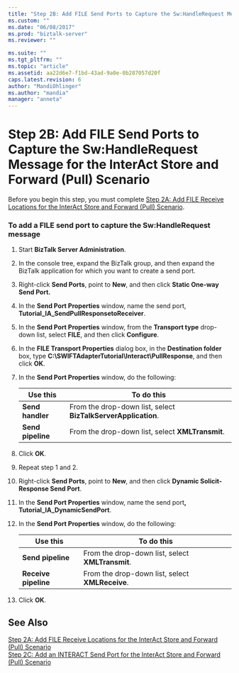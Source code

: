 ```yaml
---
title: "Step 2B: Add FILE Send Ports to Capture the Sw:HandleRequest Message for the InterAct Store and Forward (Pull) Scenario | Microsoft Docs"
ms.custom: ""
ms.date: "06/08/2017"
ms.prod: "biztalk-server"
ms.reviewer: ""

ms.suite: ""
ms.tgt_pltfrm: ""
ms.topic: "article"
ms.assetid: aa22d6e7-f1bd-43ad-9a0e-0b287057d20f
caps.latest.revision: 6
author: "MandiOhlinger"
ms.author: "mandia"
manager: "anneta"
---
```

# Step 2B: Add FILE Send Ports to Capture the Sw:HandleRequest Message for the InterAct Store and Forward (Pull) Scenario
Before you begin this step, you must complete [Step 2A: Add FILE Receive Locations for the InterAct Store and Forward (Pull) Scenario](../../adapters-and-accelerators/fileact-interact/step-2a-add-file-receive-locations-for-interact-store-and-forward-scenario.md).  

### To add a FILE send port to capture the Sw:HandleRequest message  

1. Start **BizTalk Server Administration**.  

2. In the console tree, expand the BizTalk group, and then expand the BizTalk application for which you want to create a send port.  

3. Right-click **Send Ports**, point to **New**, and then click **Static One-way Send Port.**  

4. In the **Send Port Properties** window, name the send port, **Tutorial_IA_SendPullResponsetoReceiver**.  

5. In the **Send Port Properties** window, from the **Transport type** drop-down list, select **FILE**, and then click **Configure**.  

6. In the **FILE Transport Properties** dialog box, in the **Destination folder** box, type **C:\SWIFTAdapterTutorial\Interact\PullResponse**, and then click **OK**.  

7. In the **Send Port Properties** window, do the following:  


   |   <strong>Use this</strong>    |                        <strong>To do this</strong>                         |
   |--------------------------------|----------------------------------------------------------------------------|
   | <strong>Send handler</strong>  | From the drop-down list, select <strong>BizTalkServerApplication</strong>. |
   | <strong>Send pipeline</strong> |       From the drop-down list, select <strong>XMLTransmit</strong>.        |


8. Click **OK**.  

9. Repeat step 1 and 2.  

10. Right-click **Send Ports**, point to **New**, and then click **Dynamic Solicit-Response Send Port**.  

11. In the <strong>Send Port Properties</strong> window, name the send port<strong>, Tutorial_IA_DynamicSendPort</strong>.  

12. In the **Send Port Properties** window, do the following:  


    |     <strong>Use this</strong>     |                  <strong>To do this</strong>                  |
    |-----------------------------------|---------------------------------------------------------------|
    |  <strong>Send pipeline</strong>   | From the drop-down list, select <strong>XMLTransmit</strong>. |
    | <strong>Receive pipeline</strong> | From the drop-down list, select <strong>XMLReceive</strong>.  |


13. Click **OK**.  

## See Also  
 [Step 2A: Add FILE Receive Locations for the InterAct Store and Forward (Pull) Scenario](../../adapters-and-accelerators/fileact-interact/step-2a-add-file-receive-locations-for-interact-store-and-forward-scenario.md)   
 [Step 2C: Add an INTERACT Send Port for the InterAct Store and Forward (Pull) Scenario](../../adapters-and-accelerators/fileact-interact/step-2c-add-interact-send-port-for-interact-store-and-forward-pull-scenario.md)